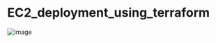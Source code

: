 # EC2_deployment_using_terraform
![image](https://github.com/TheMannu/EC2_deployment_using_terraform/assets/84488161/8ec72a78-6307-4486-9eee-10ea30d45277)
